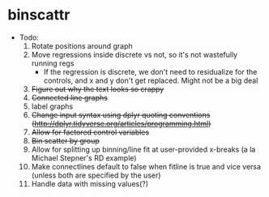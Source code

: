 # binscattr

* Todo:
  1) Rotate positions around graph
  2) Move regressions inside discrete vs not, so it's not wastefully running regs
	  * If the regression is discrete, we don't need to residualize for the controls, and x and y don't get replaced. Might not be a big deal
  3) <s>Figure out why the text looks so crappy</s>
  4) <s>Connected line graphs</s> 
  5) label graphs
  6) <s>Change input syntax using dplyr quoting conventions (http://dplyr.tidyverse.org/articles/programming.html) </s>
  7) <s>Allow for factored control variables</s>
  8) <s>Bin scatter by group</s>
  9) Allow for splitting up binning/line fit at user-provided x-breaks (a la Michael Stepner's RD example)
  10) Make connectlines default to false when fitline is true and vice versa (unless both are specified by the user)
  11) Handle data with missing values(?)
